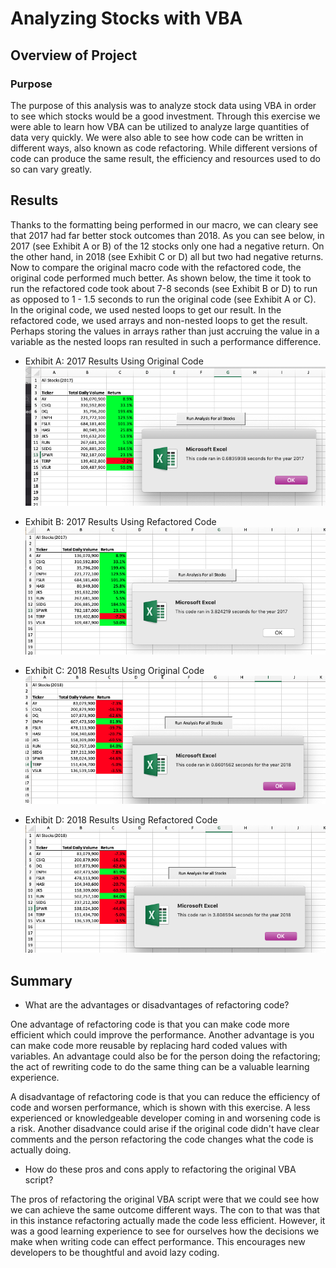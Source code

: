 # Analyzing Stocks with VBA

## Overview of Project

### Purpose

The purpose of this analysis was to analyze stock data using VBA in order to see which stocks would be a good investment. Through this exercise we were able to learn how VBA can be utilized to analyze large quantities of data very quickly. We were also able to see how code can be written in different ways, also known as code refactoring. While different versions of code can produce the same result, the efficiency and resources used to do so can vary greatly. 

## Results

Thanks to the formatting being performed in our macro, we can cleary see that 2017 had far better stock outcomes than 2018. As you can see below, in 2017 (see Exhibit A or B) of the 12 stocks only one had a negative return. On the other hand, in 2018 (see Exhibit C or D) all but two had negative returns. Now to compare the original macro code with the refactored code, the original code performed much better. As shown below, the time it took to run the refactored code took about 7-8 seconds (see Exhibit B or D) to run as opposed to 1 - 1.5 seconds to run the original code (see Exhibit A or C). In the original code, we used nested loops to get our result. In the refactored code, we used arrays and non-nested loops to get the result. Perhaps storing the values in arrays rather than just accruing the value in a variable as the nested loops ran resulted in such a performance difference.

- Exhibit A: 2017 Results Using Original Code
![image_name](https://github.com/kimcheese33/stocks-analysis/blob/main/VBA_Challenge_2017_Original.png)

- Exhibit B: 2017 Results Using Refactored Code
![image_name](https://github.com/kimcheese33/stocks-analysis/blob/main/VBA_Challenge_2017.png)

- Exhibit C: 2018 Results Using Original Code
![image_name](https://github.com/kimcheese33/stocks-analysis/blob/main/VBA_Challenge_2018_Original.png)

- Exhibit D: 2018 Results Using Refactored Code
![image_name](https://github.com/kimcheese33/stocks-analysis/blob/main/VBA_Challenge_2018.png)


## Summary

- What are the advantages or disadvantages of refactoring code?

One advantage of refactoring code is that you can make code more efficient which could improve the performance. Another advantage is you can make code more reusable by replacing hard coded values with variables. An advantage could also be for the person doing the refactoring; the act of rewriting code to do the same thing can be a valuable learning experience.

A disadvantage of refactoring code is that you can reduce the efficiency of code and worsen performance, which is shown with this exercise. A less experienced or knowledgeable developer coming in and worsening code is a risk. Another disadvance could arise if the original code didn't have clear comments and the person refactoring the code changes what the code is actually doing.

- How do these pros and cons apply to refactoring the original VBA script?

The pros of refactoring the original VBA script were that we could see how we can achieve the same outcome different ways. The con to that was that in this instance refactoring actually made the code less efficient. However, it was a good learning experience to see for ourselves how the decisions we make when writing code can effect performance. This encourages new developers to be thoughtful and avoid lazy coding.
